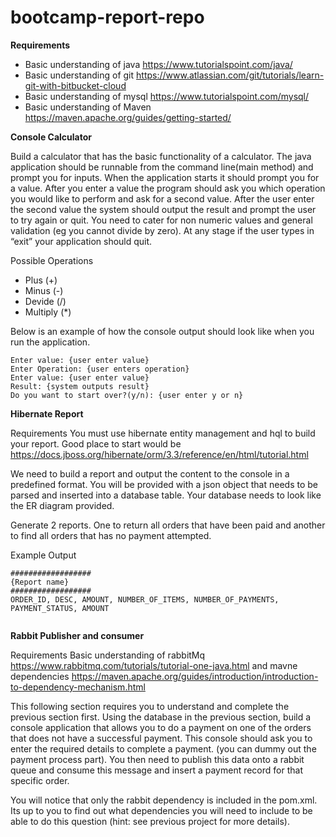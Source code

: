 # bootcamp-report-repo

**Requirements** 
* Basic understanding of java https://www.tutorialspoint.com/java/
* Basic understanding of git https://www.atlassian.com/git/tutorials/learn-git-with-bitbucket-cloud
* Basic understanding of mysql https://www.tutorialspoint.com/mysql/
* Basic understanding of Maven https://maven.apache.org/guides/getting-started/

 


**Console Calculator**
 
Build a calculator that has the basic functionality of a calculator. The java application should be runnable from the command line(main method) and prompt you for inputs.  When the application starts it should prompt you for a value. After you enter a value the program should ask you which operation you would like to perform and ask for a second value. After the user enter the second value the system should output the result and prompt the user to try again or quit. You need to cater for non numeric values and general validation (eg you cannot divide by zero).  At any stage if the user types in “exit” your application should quit.
 
Possible Operations
* Plus (+)
* Minus (-)
* Devide (/)
* Multiply (*)
 
Below is an example of how the console output should look like when you run the application.
 
```
Enter value: {user enter value}
Enter Operation: {user enters operation}
Enter value: {user enter value}
Result: {system outputs result}
Do you want to start over?(y/n): {user enter y or n}
```
 




**Hibernate Report**
 
Requirements
You must use hibernate entity management and hql to build your report.
Good place to start would be https://docs.jboss.org/hibernate/orm/3.3/reference/en/html/tutorial.html
 
We need to build a report and output the content to the console in a predefined format. You will be provided with a json object that needs to be parsed and inserted into a database table. Your database needs to look like the ER diagram provided.
 
Generate 2 reports. One to return all orders that have been paid and another to find all orders that has no payment attempted.
 
Example Output
```
##################
{Report name}
##################
ORDER_ID, DESC, AMOUNT, NUMBER_OF_ITEMS, NUMBER_OF_PAYMENTS, PAYMENT_STATUS, AMOUNT
 
```





**Rabbit Publisher and consumer**
 
Requirements
Basic understanding of rabbitMq https://www.rabbitmq.com/tutorials/tutorial-one-java.html and mavne dependencies https://maven.apache.org/guides/introduction/introduction-to-dependency-mechanism.html
 

This following section requires you to understand and complete the previous section first.  Using the database in the previous section,  build a console application that allows you to do a payment on one of the orders that does not have a successful payment.  This console should ask you to enter the required details to complete a payment. (you can dummy out the payment process part).  You then need to publish this data onto a rabbit queue and consume this message and insert a payment record for that specific order.
 

You will notice that only the rabbit dependency is included in the pom.xml.  Its up to you to find out what dependencies you will need to include to be able to do this question (hint: see previous project for more details).
